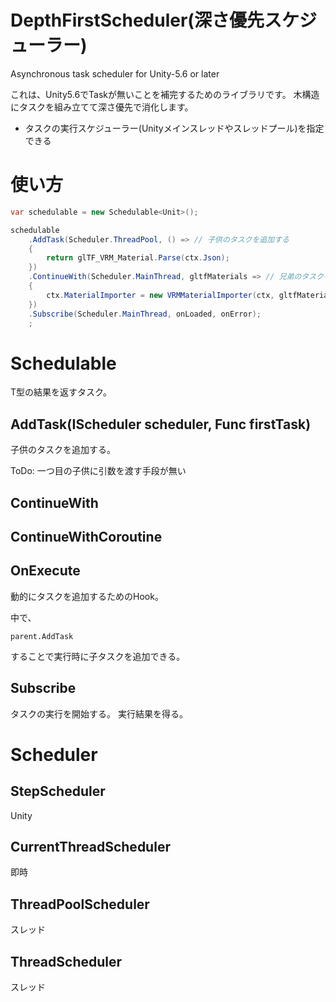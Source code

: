 # DepthFirstScheduler(深さ優先スケジューラー)
Asynchronous task scheduler for Unity-5.6 or later

これは、Unity5.6でTaskが無いことを補完するためのライブラリです。
木構造にタスクを組み立てて深さ優先で消化します。

* タスクの実行スケジューラー(Unityメインスレッドやスレッドプール)を指定できる

# 使い方

```cs
var schedulable = new Schedulable<Unit>();

schedulable
    .AddTask(Scheduler.ThreadPool, () => // 子供のタスクを追加する
    {
        return glTF_VRM_Material.Parse(ctx.Json);
    })
    .ContinueWith(Scheduler.MainThread, gltfMaterials => // 兄弟のタスクを追加する
    {
        ctx.MaterialImporter = new VRMMaterialImporter(ctx, gltfMaterials);
    })
    .Subscribe(Scheduler.MainThread, onLoaded, onError);
    ;
```

# Schedulable<T>
T型の結果を返すタスク。

## AddTask(IScheduler scheduler, Func<T> firstTask) 

子供のタスクを追加する。

ToDo: 一つ目の子供に引数を渡す手段が無い

## ContinueWith

## ContinueWithCoroutine

## OnExecute

動的にタスクを追加するためのHook。

中で、

```
parent.AddTask
```

することで実行時に子タスクを追加できる。

## Subscribe
タスクの実行を開始する。
実行結果を得る。


# Scheduler
## StepScheduler
Unity
## CurrentThreadScheduler
即時
## ThreadPoolScheduler
スレッド
## ThreadScheduler
スレッド

